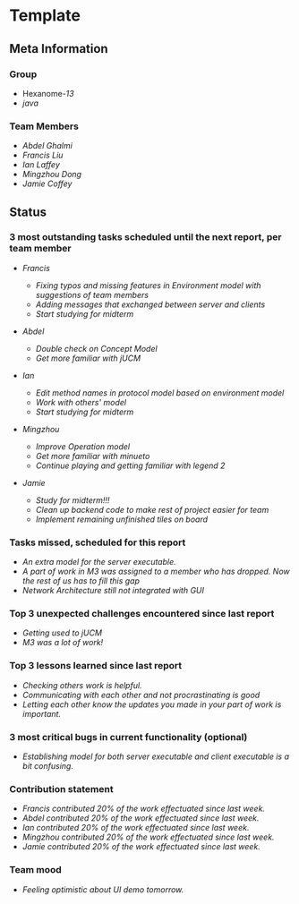 # Template

## Meta Information

### Group

 * Hexanome-*13*
 * *java*

### Team Members

 * *Abdel Ghalmi*
 * *Francis Liu*
 * *Ian Laffey*
 * *Mingzhou Dong*
 * *Jamie Coffey*

## Status

### 3 most outstanding tasks scheduled until the next report, per team member

 * *Francis*
   * *Fixing typos and missing features in Environment model with suggestions of team members*
   * *Adding messages that exchanged between server and clients*
   * *Start studying for midterm*

 * *Abdel*
   * *Double check on Concept Model*
   * *Get more familiar with jUCM*

 * *Ian*
   * *Edit method names in protocol model based on environment model*
   * *Work with others' model*
   * *Start studying for midterm*
   
 * *Mingzhou*
   * *Improve Operation model*
   * *Get more familiar with minueto*
   * *Continue playing and getting familiar with legend 2*
   
 * *Jamie*
   * *Study for midterm!!!*
   * *Clean up backend code to make rest of project easier for team*
   * *Implement remaining unfinished tiles on board*

### Tasks missed, scheduled for this report

 * *An extra model for the server executable.*
 * *A part of work in M3 was assigned to a member who has dropped. Now the rest of us has to fill this gap*
 * *Network Architecture still not integrated with GUI*

### Top 3 unexpected challenges encountered since last report

 * *Getting used to jUCM*
 * *M3 was a lot of work!*

### Top 3 lessons learned since last report

 * *Checking others work is helpful.*
 * *Communicating with each other and not procrastinating is good*
 * *Letting each other know the updates you made in your part of work is important.*

### 3 most critical bugs in current functionality (optional)

 * *Establishing model for both server executable and client executable is a bit confusing.*

### Contribution statement

 * *Francis contributed 20% of the work effectuated since last week.*
 * *Abdel contributed 20% of the work effectuated since last week.*
 * *Ian contributed 20% of the work effectuated since last week.*
 * *Mingzhou contributed 20% of the work effectuated since last week.*
 * *Jamie contributed 20% of the work effectuated since last week.*

### Team mood

 * *Feeling optimistic about UI demo tomorrow.*
